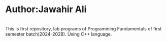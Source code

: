 <h1>Author:Jawahir Ali</h1><br>
This is first repository, lab programs  of Programming Fundamentals of first semester batch(2024-2028). Using C++ language.
